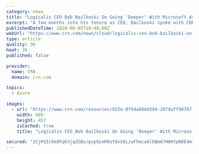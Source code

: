 ```yaml
---
category: news
title: "Logicalis CEO Bob Bailkoski On Going 'Deeper' With Microsoft Around Azure"
excerpt: "A few months into his tenure as CEO, Bailkoski spoke with CRN about how the global solution provider has achieved Azure Expert MSP certification and is seeking a major expansion of its Microsoft business."
publishedDateTime: 2020-06-05T18:48:00Z
webUrl: "https://www.crn.com/news/cloud/logicalis-ceo-bob-bailkoski-on-going-deeper-with-microsoft-around-azure"
type: article
quality: 36
heat: 36
published: false

provider:
  name: CRN
  domain: crn.com

topics:
  - Azure

images:
  - url: "https://www.crn.com/resources/025e-0f94a80eb594-207daff98787-1000/bob-bailkoski-logicalis.jpg"
    width: 609
    height: 457
    isCached: true
    title: "Logicalis CEO Bob Bailkoski On Going 'Deeper' With Microsoft Around Azure"

secured: "2CjPUIc6k0FqK3jqZGBx/pvp9zeR9at0xV6L/wFhmcaklbBmA7H0HYpN8E4m+zVW56Oya2LQ1v/E1O3qIDjgZh727aptDIGwX7Ag/oXOmDqFtFwsD1SKHNNRf/em4pFjffe/CRiwbrHK9IhBVz30TlOTbP6VZPm39Zxu84DZG8l2avoCn7eufvWXXQY3BaqA84/snfUzHzchl38iQ711C/zjIWHb2/7T/fKttJ0rYgG9kmAEp8AYZov90zB6+ZCi71uc5F6dnSW4NIG9yF0qK5jV5xay74k0QebG5ha0n3Pya0+iT0KJ7ahZPIVq7egjgYs5dnapaPVWVATrqBE69wjBO7AB1x0bwHneVR+S9wmuIbPTgIkBNyfMG6OUBhbq2ryO95GQYyg89CTlU4igRPwshlV3Rmsb3WVGRngJSbljlJmCUS+1/t7CrkGELsZpAttkLGZnszizzp9SK0AtBz9XbQ5OBdWU79A+wEHEhyA=;ZYwRyrmiLInzvQfDnhPdWA=="
---
```


